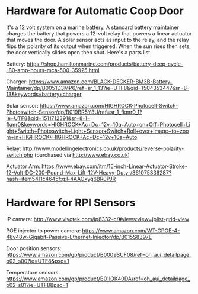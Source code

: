 # Hardware for Automatic Coop Door

It's a 12 volt system on a marine battery. A standard battery maintainer charges the battery that powers a 12-volt relay that powers a linear actuator that moves the door.  A solar sensor acts as input to the relay, and the relay flips the polarity of its output when triggered.  When the sun rises then sets, the door vertically slides open then shut.  Here's a parts list.

Battery: https://shop.hamiltonmarine.com/products/battery-deep-cycle--80-amp-hours-mca-500-35925.html

Charger: https://www.amazon.com/BLACK-DECKER-BM3B-Battery-Maintainer/dp/B0051D3MP6/ref=sr_1_13?ie=UTF8&qid=1504353447&sr=8-13&keywords=battery+charger

Solar sensor: https://www.amazon.com/HIGHROCK-Photocell-Switch-Photoswitch-Sensor/dp/B019BR5Y3U/ref=sr_1_fkmr0_1?ie=UTF8&qid=1511712391&sr=8-1-fkmr0&keywords=HIGHROCK+Ac+Dc+12v+10a+Auto+on+Off+Photocell+Light+Switch+Photoswitch+Light+Sensor+Switch+Roll+over+image+to+zoom+in+HIGHROCK+HIGHROCK+Ac+Dc+12v+10a+Auto

Relay: http://www.modellingelectronics.co.uk/products/reverse-polarity-switch.php (purchased via http://www.ebay.co.uk)

Actuator Arm: https://www.ebay.com/itm/16-inch-Linear-Actuator-Stroke-12-Volt-DC-200-Pound-Max-Lift-12V-Heavy-Duty-/361075336287?hash=item5411c4645f:g:l-4AAOxyg6BR0PJR

# Hardware for RPI Sensors

IP camera: http://www.vivotek.com/ip8332-c/#views:view=jplist-grid-view

POE injector to power camera: https://www.amazon.com/WT-GPOE-4-48v48w-Gigabit-Passive-Ethernet-Injector/dp/B015S8397E

Door position sensors: https://www.amazon.com/gp/product/B0009SUF08/ref=oh_aui_detailpage_o02_s00?ie=UTF8&psc=1

Temperature sensors: https://www.amazon.com/gp/product/B01IOK40DA/ref=oh_aui_detailpage_o02_s01?ie=UTF8&psc=1



